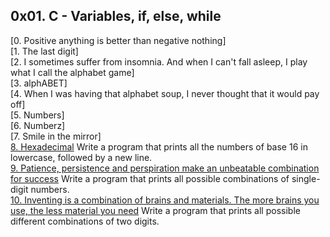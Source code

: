 ## 0x01. C - Variables, if, else, while
[0. Positive anything is better than negative nothing]     
[1. The last digit]          
[2. I sometimes suffer from insomnia. And when I can't fall asleep, I play what I call the alphabet game]           
[3. alphABET]      
[4. When I was having that alphabet soup, I never thought that it would pay off]         
[5. Numbers]         
[6. Numberz]         
[7. Smile in the mirror]        
[8. Hexadecimal]() Write a program that prints all the numbers of base 16 in lowercase, followed by a new line.         
[9. Patience, persistence and perspiration make an unbeatable combination for success]() Write a program that prints all possible combinations of single-digit numbers.         
[10. Inventing is a combination of brains and materials. The more brains you use, the less material you need]() Write a program that prints all possible different combinations of two digits.       


